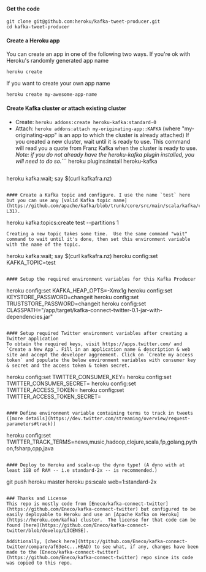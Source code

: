#### Get the code
```
git clone git@github.com:heroku/kafka-tweet-producer.git
cd kafka-tweet-producer
```

#### Create a Heroku app
You can create an app in one of the following two ways.  If you're ok with Heroku's randomly generated app name
```
heroku create
```

If you want to create your own app name
```
heroku create my-awesome-app-name
```
#### Create Kafka cluster *or* attach existing cluster
- Create: `heroku addons:create heroku-kafka:standard-0`
- Attach: `heroku addons:attach my-originating-app::KAFKA` (where "my-originating-app" is an app to which the cluster is already attached) If you created a new cluster, wait until it is ready to use.
This command will read you a quote from Franz Kafka when the cluster is ready to use.
_Note: if you do not already have the heroku-kafka plugin installed, you will need to do so._```
heroku plugins:install heroku-kafka
```

```
heroku kafka:wait; say $(curl kafkafra.nz)
```

#### Create a Kafka topic and configure. I use the name `test` here but you can use any [valid Kafka topic name](https://github.com/apache/kafka/blob/trunk/core/src/main/scala/kafka/common/Topic.scala#L29-L31).
```
heroku kafka:topics:create test --partitions 1
```
Creating a new topic takes some time.  Use the same command "wait" command to wait until it's done, then set this environment variable with the name of the topic.
```
heroku kafka:wait; say $(curl kafkafra.nz)
heroku config:set KAFKA_TOPIC=test
```

#### Setup the required environment variables for this Kafka Producer
```
heroku config:set KAFKA_HEAP_OPTS=-Xmx1g
heroku config:set KEYSTORE_PASSWORD=changeit
heroku config:set TRUSTSTORE_PASSWORD=changeit
heroku config:set CLASSPATH="/app/target/kafka-connect-twitter-0.1-jar-with-dependencies.jar"
```

#### Setup required Twitter environment variables after creating a Twitter application
To obtain the required keys, visit https://apps.twitter.com/ and `Create a New App`. Fill in an application name & description & web site and accept the developer aggreement. Click on `Create my access token` and populate the below environment variables with consumer key & secret and the access token & token secret.

```
heroku config:set TWITTER_CONSUMER_KEY=
heroku config:set TWITTER_CONSUMER_SECRET=
heroku config:set TWITTER_ACCESS_TOKEN=
heroku config:set TWITTER_ACCESS_TOKEN_SECRET=
```

#### Define environment variable containing terms to track in tweets ([more details](https://dev.twitter.com/streaming/overview/request-parameters#track))
```
heroku config:set TWITTER_TRACK_TERMS=news,music,hadoop,clojure,scala,fp,golang,python,fsharp,cpp,java
```

#### Deploy to Heroku and scale-up the dyno type! (A dyno with at least 1GB of RAM -- i.e standard-2x -- is recommended.)
```
git push heroku master
heroku ps:scale web=1:standard-2x
```

### Thanks and License
This repo is mostly code from [Eneco/kafka-connect-twitter](https://github.com/Eneco/kafka-connect-twitter) but configured to be easily deployable to Heroku and use an [Apache Kafka on Heroku](https://heroku.com/kafka) cluster.  The license for that code can be found [here](https://github.com/Eneco/kafka-connect-twitter/blob/develop/LICENSE).

Additionally, [check here](https://github.com/Eneco/kafka-connect-twitter/compare/af63e4c...HEAD) to see what, if any, changes have been made to the [Eneco/kafka-connect-twitter](https://github.com/Eneco/kafka-connect-twitter) repo since its code was copied to this repo.
